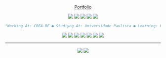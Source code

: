 

<p align="center"><a href="https://ka-konata.github.io">Portfolio</a></p>

<p align="center">
  <img src="https://img.shields.io/badge/-Python-%23a5d6ff?style=flat-square&logo=python&logoColor=000000">
  <img src="https://img.shields.io/badge/-Python-%23a5d6ff?style=flat-square&logo=python&logoColor=000000">
  <img src="https://img.shields.io/badge/-PHP-%23a5d6ff?style=flat-square&logo=php&logoColor=000000">
  <img src="https://img.shields.io/badge/-PHP-%23a5d6ff?style=flat-square&logo=php&logoColor=000000">
  <img src="https://img.shields.io/badge/-JavaScript-%23a5d6ff?style=flat-square&logo=javascript&logoColor=000000">
</p>


```python
"Working At: CREA-DF ● Studiyng At: Universidade Paulista ● Learning: PHP, Laravel"
```

<p align="center">
  <img src="https://img.shields.io/badge/-Django-%23a5d6ff?style=flat-square&logo=django&logoColor=000000">
  <img src="https://img.shields.io/badge/-Laravel-%23a5d6ff?style=flat-square&logo=laravel&logoColor=000000">
  <img src="https://img.shields.io/badge/-.Net Core-%23a5d6ff?style=flat-square&logo=dotnet&logoColor=000000">
  <img src="https://img.shields.io/badge/-MySQL-%23a5d6ff?style=flat-square&logo=mysql&logoColor=000000">
  <img src="https://img.shields.io/badge/-Selenium-%23a5d6ff?style=flat-square&logo=selenium&logoColor=000000">
  <img src="https://img.shields.io/badge/-HTML-%23a5d6ff?style=flat-square&logo=html5&logoColor=000000">
  <img src="https://img.shields.io/badge/-CSS-%23a5d6ff?style=flat-square&logo=css3&logoColor=000000">
</p>

---

<p align="center">
  <img align="center" src="https://github-readme-stats.vercel.app/api?username=Ka-Konata&show_icons=true&bg_color=a5d6ff&title_color=000&text_color=000&hide_border=true">
  <img align="center" src="https://github-readme-stats.vercel.app/api/top-langs/?username=Ka-Konata&layout=compact&bg_color=a5d6ff&title_color=000&text_color=000&hide_border=true">
</p>
